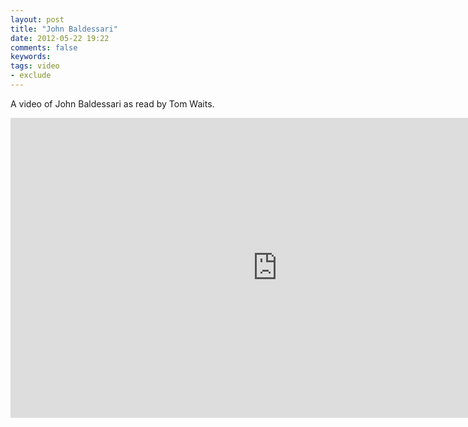 ```yaml
---
layout: post
title: "John Baldessari"
date: 2012-05-22 19:22
comments: false
keywords:
tags: video
- exclude
---
```

A video of John Baldessari as read by Tom Waits.

<iframe width="853" height="480" src="http://www.youtube.com/embed/eU7V4GyEuXA" frameborder="0" allowfullscreen></iframe>